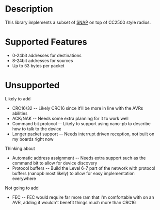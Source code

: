 # Description

This library implements a subset of [SNAP](http://www.hth.com/snap/ "SNAP Documentation") on top of CC2500 style radios.

# Supported Features

* 0-24bit addresses for destinations
* 8-24bit addresses for sources
* Up to 53 bytes per packet

# Unsupported

Likely to add
* CRC16/32 -- Likely CRC16 since it'll be more in line with the AVRs abilities
* ACK/NAK -- Needs some extra planning for it to work well
* Command bit protocol -- Likely to support using nano-pb to describe how to talk to the device
* Longer packet support -- Needs interrupt driven reception, not built on my boards right now

Thinking about
* Automatic address assignment -- Needs extra support such as the command bit to allow for device discovery
* Protocol buffers -- Build the Level 6-7 part of the network with protocol buffers (nanopb most likely) to allow for easy implementation everywhere

Not going to add
* FEC -- FEC would require far more ram that I'm comfortable with on an AVR, adding it wouldn't benefit things much more than CRC16

